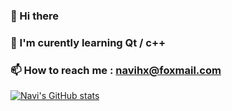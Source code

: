 ### 👋 Hi there 
### 🌱 I'm curently learning Qt / c++ 
### 📫 How to reach me : navihx@foxmail.com 
[![Navi's GitHub stats](https://github-readme-stats.vercel.app/api?username=NaviHX&show_icons=true&theme=prussian)](https://github.com/anuraghazra/github-readme-stats)

